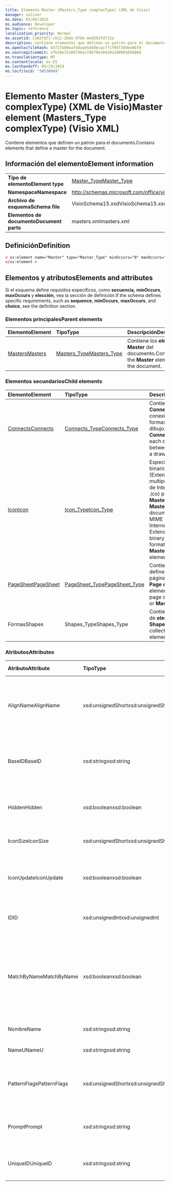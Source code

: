 ```yaml
---
title: Elemento Master (Masters_Type complexType) (XML de Visio)
manager: soliver
ms.date: 03/09/2015
ms.audience: Developer
ms.topic: reference
localization_priority: Normal
ms.assetid: c102fd71-c621-2bde-9fbb-8e9203fdf31e
description: Contiene elementos que definen un patrón para el documento.
ms.openlocfilehash: 83727b89eaf44aae5dddecacff1f05f369ee0bf0
ms.sourcegitcommit: e7b38e37a9d79becfd679e10420a19890165606d
ms.translationtype: MT
ms.contentlocale: es-ES
ms.lasthandoff: 05/29/2019
ms.locfileid: "34538049"
---
```

# <a name="master-element-masters_type-complextype-visio-xml"></a><span data-ttu-id="5f93b-103">Elemento Master (Masters_Type complexType) (XML de Visio)</span><span class="sxs-lookup"><span data-stu-id="5f93b-103">Master element (Masters_Type complexType) (Visio XML)</span></span>

<span data-ttu-id="5f93b-104">Contiene elementos que definen un patrón para el documento.</span><span class="sxs-lookup"><span data-stu-id="5f93b-104">Contains elements that define a master for the document.</span></span>
  
## <a name="element-information"></a><span data-ttu-id="5f93b-105">Información del elemento</span><span class="sxs-lookup"><span data-stu-id="5f93b-105">Element information</span></span>

|||
|:-----|:-----|
|<span data-ttu-id="5f93b-106">**Tipo de elemento**</span><span class="sxs-lookup"><span data-stu-id="5f93b-106">**Element type**</span></span> <br/> |[<span data-ttu-id="5f93b-107">Master_Type</span><span class="sxs-lookup"><span data-stu-id="5f93b-107">Master_Type</span></span>](master_type-complextypevisio-xml.md) <br/> |
|<span data-ttu-id="5f93b-108">**Namespace**</span><span class="sxs-lookup"><span data-stu-id="5f93b-108">**Namespace**</span></span> <br/> |http://schemas.microsoft.com/office/visio/2012/main  <br/> |
|<span data-ttu-id="5f93b-109">**Archivo de esquema**</span><span class="sxs-lookup"><span data-stu-id="5f93b-109">**Schema file**</span></span> <br/> |<span data-ttu-id="5f93b-110">VisioSchema15.xsd</span><span class="sxs-lookup"><span data-stu-id="5f93b-110">VisioSchema15.xsd</span></span>  <br/> |
|<span data-ttu-id="5f93b-111">**Elementos de documento**</span><span class="sxs-lookup"><span data-stu-id="5f93b-111">**Document parts**</span></span> <br/> |<span data-ttu-id="5f93b-112">masters.xml</span><span class="sxs-lookup"><span data-stu-id="5f93b-112">masters.xml</span></span>  <br/> |
   
## <a name="definition"></a><span data-ttu-id="5f93b-113">Definición</span><span class="sxs-lookup"><span data-stu-id="5f93b-113">Definition</span></span>

```XML
< xs:element name="Master" type="Master_Type" minOccurs="0" maxOccurs="unbounded" >
</xs:element >
```

## <a name="elements-and-attributes"></a><span data-ttu-id="5f93b-114">Elementos y atributos</span><span class="sxs-lookup"><span data-stu-id="5f93b-114">Elements and attributes</span></span>

<span data-ttu-id="5f93b-115">Si el esquema define requisitos específicos, como **secuencia,** **minOccurs**, **maxOccurs** y **elección,** vea la sección de definición.</span><span class="sxs-lookup"><span data-stu-id="5f93b-115">If the schema defines specific requirements, such as **sequence**, **minOccurs**, **maxOccurs**, and **choice**, see the definition section.</span></span> 
  
### <a name="parent-elements"></a><span data-ttu-id="5f93b-116">Elementos principales</span><span class="sxs-lookup"><span data-stu-id="5f93b-116">Parent elements</span></span>

|<span data-ttu-id="5f93b-117">**Elemento**</span><span class="sxs-lookup"><span data-stu-id="5f93b-117">**Element**</span></span>|<span data-ttu-id="5f93b-118">**Tipo**</span><span class="sxs-lookup"><span data-stu-id="5f93b-118">**Type**</span></span>|<span data-ttu-id="5f93b-119">**Descripción**</span><span class="sxs-lookup"><span data-stu-id="5f93b-119">**Description**</span></span>|
|:-----|:-----|:-----|
|[<span data-ttu-id="5f93b-120">Masters</span><span class="sxs-lookup"><span data-stu-id="5f93b-120">Masters</span></span>](masters-elementvisio-xml.md) <br/> |[<span data-ttu-id="5f93b-121">Masters_Type</span><span class="sxs-lookup"><span data-stu-id="5f93b-121">Masters_Type</span></span>](masters_type-complextypevisio-xml.md) <br/> |<span data-ttu-id="5f93b-122">Contiene los **elementos Master** del documento.</span><span class="sxs-lookup"><span data-stu-id="5f93b-122">Contains the **Master** elements for the document.</span></span>  <br/> |
   
### <a name="child-elements"></a><span data-ttu-id="5f93b-123">Elementos secundarios</span><span class="sxs-lookup"><span data-stu-id="5f93b-123">Child elements</span></span>

|<span data-ttu-id="5f93b-124">**Elemento**</span><span class="sxs-lookup"><span data-stu-id="5f93b-124">**Element**</span></span>|<span data-ttu-id="5f93b-125">**Tipo**</span><span class="sxs-lookup"><span data-stu-id="5f93b-125">**Type**</span></span>|<span data-ttu-id="5f93b-126">**Descripción**</span><span class="sxs-lookup"><span data-stu-id="5f93b-126">**Description**</span></span>|
|:-----|:-----|:-----|
|[<span data-ttu-id="5f93b-127">Connects</span><span class="sxs-lookup"><span data-stu-id="5f93b-127">Connects</span></span>](connects-element-pagecontents_type-complextypevisio-xml.md) <br/> |[<span data-ttu-id="5f93b-128">Connects_Type</span><span class="sxs-lookup"><span data-stu-id="5f93b-128">Connects_Type</span></span>](connects_type-complextypevisio-xml.md) <br/> |<span data-ttu-id="5f93b-129">Contiene un **elemento Connect** para cada conexión entre dos formas de un dibujo.</span><span class="sxs-lookup"><span data-stu-id="5f93b-129">Contains a **Connect** element for each connection between two shapes in a drawing.</span></span>  <br/> |
|[<span data-ttu-id="5f93b-130">Icon</span><span class="sxs-lookup"><span data-stu-id="5f93b-130">Icon</span></span>](icon-element-master_type-complextypevisio-xml.md) <br/> |[<span data-ttu-id="5f93b-131">Icon_Type</span><span class="sxs-lookup"><span data-stu-id="5f93b-131">Icon_Type</span></span>](icon_type-complextypevisio-xml.md) <br/> |<span data-ttu-id="5f93b-132">Especifica un icono binario codificado MIME (Extensiones multipropósito al correo de Internet) (en formato .ico) para un elemento **Master** o **MasterShortcut** de un documento.</span><span class="sxs-lookup"><span data-stu-id="5f93b-132">Specifies a MIME (Multipurpose Internet Mail Extensions) encoded binary icon (in .ico format) for a **Master** or **MasterShortcut** element in a document.</span></span>  <br/> |
|[<span data-ttu-id="5f93b-133">PageSheet</span><span class="sxs-lookup"><span data-stu-id="5f93b-133">PageSheet</span></span>](pagesheet-element-master_type-complextypevisio-xml.md) <br/> |[<span data-ttu-id="5f93b-134">PageSheet_Type</span><span class="sxs-lookup"><span data-stu-id="5f93b-134">PageSheet_Type</span></span>](pagesheet_type-complextypevisio-xml.md) <br/> |<span data-ttu-id="5f93b-135">Contiene elementos que definen la hoja de página de un **elemento Page** **o Master.**</span><span class="sxs-lookup"><span data-stu-id="5f93b-135">Contains elements that define the page sheet for a **Page** or **Master** element.</span></span>  <br/> |
|<span data-ttu-id="5f93b-136">Formas</span><span class="sxs-lookup"><span data-stu-id="5f93b-136">Shapes</span></span>  <br/> |<span data-ttu-id="5f93b-137">Shapes_Type</span><span class="sxs-lookup"><span data-stu-id="5f93b-137">Shapes_Type</span></span>  <br/> |<span data-ttu-id="5f93b-138">Contiene una colección de **elementos Shape.**</span><span class="sxs-lookup"><span data-stu-id="5f93b-138">Contains a collection of **Shape** elements.</span></span>  <br/> |
   
### <a name="attributes"></a><span data-ttu-id="5f93b-139">Atributos</span><span class="sxs-lookup"><span data-stu-id="5f93b-139">Attributes</span></span>

|<span data-ttu-id="5f93b-140">**Atributo**</span><span class="sxs-lookup"><span data-stu-id="5f93b-140">**Attribute**</span></span>|<span data-ttu-id="5f93b-141">**Tipo**</span><span class="sxs-lookup"><span data-stu-id="5f93b-141">**Type**</span></span>|<span data-ttu-id="5f93b-142">**Obligatorio**</span><span class="sxs-lookup"><span data-stu-id="5f93b-142">**Required**</span></span>|<span data-ttu-id="5f93b-143">**Descripción**</span><span class="sxs-lookup"><span data-stu-id="5f93b-143">**Description**</span></span>|<span data-ttu-id="5f93b-144">**Posibles valores**</span><span class="sxs-lookup"><span data-stu-id="5f93b-144">**Possible values**</span></span>|
|:-----|:-----|:-----|:-----|:-----|
|<span data-ttu-id="5f93b-145">AlignName</span><span class="sxs-lookup"><span data-stu-id="5f93b-145">AlignName</span></span>  <br/> |<span data-ttu-id="5f93b-146">xsd:unsignedShort</span><span class="sxs-lookup"><span data-stu-id="5f93b-146">xsd:unsignedShort</span></span>  <br/> |<span data-ttu-id="5f93b-147">opcional</span><span class="sxs-lookup"><span data-stu-id="5f93b-147">optional</span></span>  <br/> |<span data-ttu-id="5f93b-148">Especifica si el texto del patrón en la ventana de la galería de símbolos está alineado a la izquierda, a la derecha o al centro.</span><span class="sxs-lookup"><span data-stu-id="5f93b-148">Specifies whether the master's text in the stencil window is aligned left, right, or center.</span></span>  <br/> |<span data-ttu-id="5f93b-149">Valores del tipo xsd:unsignedShort.</span><span class="sxs-lookup"><span data-stu-id="5f93b-149">Values of the xsd:unsignedShort type.</span></span>  <br/> |
|<span data-ttu-id="5f93b-150">BaseID</span><span class="sxs-lookup"><span data-stu-id="5f93b-150">BaseID</span></span>  <br/> |<span data-ttu-id="5f93b-151">xsd:string</span><span class="sxs-lookup"><span data-stu-id="5f93b-151">xsd:string</span></span>  <br/> |<span data-ttu-id="5f93b-152">opcional</span><span class="sxs-lookup"><span data-stu-id="5f93b-152">optional</span></span>  <br/> |<span data-ttu-id="5f93b-153">GUID (identificador único global) que identifica el patrón en todos los documentos.</span><span class="sxs-lookup"><span data-stu-id="5f93b-153">A GUID (globally unique identifier) that identifies the master across documents.</span></span>  <br/> |<span data-ttu-id="5f93b-154">Valores del tipo xsd:string.</span><span class="sxs-lookup"><span data-stu-id="5f93b-154">Values of the xsd:string type.</span></span>  <br/> |
|<span data-ttu-id="5f93b-155">Hidden</span><span class="sxs-lookup"><span data-stu-id="5f93b-155">Hidden</span></span>  <br/> |<span data-ttu-id="5f93b-156">xsd:boolean</span><span class="sxs-lookup"><span data-stu-id="5f93b-156">xsd:boolean</span></span>  <br/> |<span data-ttu-id="5f93b-157">opcional</span><span class="sxs-lookup"><span data-stu-id="5f93b-157">optional</span></span>  <br/> |<span data-ttu-id="5f93b-158">Especifica si el patrón está oculto en la interfaz de usuario.</span><span class="sxs-lookup"><span data-stu-id="5f93b-158">Specifies whether the master is hidden in the user interface.</span></span>  <br/> |<span data-ttu-id="5f93b-159">Valores del tipo xsd:boolean.</span><span class="sxs-lookup"><span data-stu-id="5f93b-159">Values of the xsd:boolean type.</span></span>  <br/> |
|<span data-ttu-id="5f93b-160">IconSize</span><span class="sxs-lookup"><span data-stu-id="5f93b-160">IconSize</span></span>  <br/> |<span data-ttu-id="5f93b-161">xsd:unsignedShort</span><span class="sxs-lookup"><span data-stu-id="5f93b-161">xsd:unsignedShort</span></span>  <br/> |<span data-ttu-id="5f93b-162">opcional</span><span class="sxs-lookup"><span data-stu-id="5f93b-162">optional</span></span>  <br/> |<span data-ttu-id="5f93b-163">Tamaño del icono del elemento.</span><span class="sxs-lookup"><span data-stu-id="5f93b-163">The size of the element's icon.</span></span>  <br/> |<span data-ttu-id="5f93b-164">Valores del tipo xsd:unsignedShort.</span><span class="sxs-lookup"><span data-stu-id="5f93b-164">Values of the xsd:unsignedShort type.</span></span>  <br/> |
|<span data-ttu-id="5f93b-165">IconUpdate</span><span class="sxs-lookup"><span data-stu-id="5f93b-165">IconUpdate</span></span>  <br/> |<span data-ttu-id="5f93b-166">xsd:boolean</span><span class="sxs-lookup"><span data-stu-id="5f93b-166">xsd:boolean</span></span>  <br/> |<span data-ttu-id="5f93b-167">opcional</span><span class="sxs-lookup"><span data-stu-id="5f93b-167">optional</span></span>  <br/> |<span data-ttu-id="5f93b-168">Especifica si el icono se genera automáticamente desde el propio patrón.</span><span class="sxs-lookup"><span data-stu-id="5f93b-168">Specifies whether the icon is automatically generated from the master itself.</span></span>  <br/> |<span data-ttu-id="5f93b-169">Valores del tipo xsd:boolean.</span><span class="sxs-lookup"><span data-stu-id="5f93b-169">Values of the xsd:boolean type.</span></span>  <br/> |
|<span data-ttu-id="5f93b-170">ID</span><span class="sxs-lookup"><span data-stu-id="5f93b-170">ID</span></span>  <br/> |<span data-ttu-id="5f93b-171">xsd:unsignedInt</span><span class="sxs-lookup"><span data-stu-id="5f93b-171">xsd:unsignedInt</span></span>  <br/> |<span data-ttu-id="5f93b-172">necesario</span><span class="sxs-lookup"><span data-stu-id="5f93b-172">required</span></span>  <br/> |<span data-ttu-id="5f93b-173">Identificador único del elemento dentro de su elemento primario.</span><span class="sxs-lookup"><span data-stu-id="5f93b-173">The unique ID of the element within its parent element.</span></span>  <br/> |<span data-ttu-id="5f93b-174">Valores del tipo xsd:unsignedInt.</span><span class="sxs-lookup"><span data-stu-id="5f93b-174">Values of the xsd:unsignedInt type.</span></span>  <br/> |
|<span data-ttu-id="5f93b-175">MatchByName</span><span class="sxs-lookup"><span data-stu-id="5f93b-175">MatchByName</span></span>  <br/> |<span data-ttu-id="5f93b-176">xsd:boolean</span><span class="sxs-lookup"><span data-stu-id="5f93b-176">xsd:boolean</span></span>  <br/> |<span data-ttu-id="5f93b-177">opcional</span><span class="sxs-lookup"><span data-stu-id="5f93b-177">optional</span></span>  <br/> |<span data-ttu-id="5f93b-178">Determina cómo decide Microsoft Visio si un patrón de documentos ya está presente cuando se descarta una instancia de un patrón en la página de dibujo.</span><span class="sxs-lookup"><span data-stu-id="5f93b-178">Determines how Microsoft Visio decides if a document master is already present when an instance of a master is dropped on the drawing page.</span></span>  <br/> |<span data-ttu-id="5f93b-179">Valores del tipo xsd:boolean.</span><span class="sxs-lookup"><span data-stu-id="5f93b-179">Values of the xsd:boolean type.</span></span>  <br/> |
|<span data-ttu-id="5f93b-180">Nombre</span><span class="sxs-lookup"><span data-stu-id="5f93b-180">Name</span></span>  <br/> |<span data-ttu-id="5f93b-181">xsd:string</span><span class="sxs-lookup"><span data-stu-id="5f93b-181">xsd:string</span></span>  <br/> |<span data-ttu-id="5f93b-182">opcional</span><span class="sxs-lookup"><span data-stu-id="5f93b-182">optional</span></span>  <br/> |<span data-ttu-id="5f93b-183">Nombre del elemento.</span><span class="sxs-lookup"><span data-stu-id="5f93b-183">The name of the element.</span></span>  <br/> |<span data-ttu-id="5f93b-184">Valores del tipo xsd:string.</span><span class="sxs-lookup"><span data-stu-id="5f93b-184">Values of the xsd:string type.</span></span>  <br/> |
|<span data-ttu-id="5f93b-185">NameU</span><span class="sxs-lookup"><span data-stu-id="5f93b-185">NameU</span></span>  <br/> |<span data-ttu-id="5f93b-186">xsd:string</span><span class="sxs-lookup"><span data-stu-id="5f93b-186">xsd:string</span></span>  <br/> |<span data-ttu-id="5f93b-187">opcional</span><span class="sxs-lookup"><span data-stu-id="5f93b-187">optional</span></span>  <br/> |<span data-ttu-id="5f93b-188">Nombre universal del elemento.</span><span class="sxs-lookup"><span data-stu-id="5f93b-188">The universal name of the element.</span></span>  <br/> |<span data-ttu-id="5f93b-189">Valores del tipo xsd:string.</span><span class="sxs-lookup"><span data-stu-id="5f93b-189">Values of the xsd:string type.</span></span>  <br/> |
|<span data-ttu-id="5f93b-190">PatternFlags</span><span class="sxs-lookup"><span data-stu-id="5f93b-190">PatternFlags</span></span>  <br/> |<span data-ttu-id="5f93b-191">xsd:unsignedShort</span><span class="sxs-lookup"><span data-stu-id="5f93b-191">xsd:unsignedShort</span></span>  <br/> |<span data-ttu-id="5f93b-192">opcional</span><span class="sxs-lookup"><span data-stu-id="5f93b-192">optional</span></span>  <br/> |<span data-ttu-id="5f93b-193">Determina si un patrón se comporta como una trama personalizada.</span><span class="sxs-lookup"><span data-stu-id="5f93b-193">Determines whether a master behaves as a custom pattern.</span></span>  <br/> |<span data-ttu-id="5f93b-194">Valores del tipo xsd:unsignedShort.</span><span class="sxs-lookup"><span data-stu-id="5f93b-194">Values of the xsd:unsignedShort type.</span></span>  <br/> |
|<span data-ttu-id="5f93b-195">Prompt</span><span class="sxs-lookup"><span data-stu-id="5f93b-195">Prompt</span></span>  <br/> |<span data-ttu-id="5f93b-196">xsd:string</span><span class="sxs-lookup"><span data-stu-id="5f93b-196">xsd:string</span></span>  <br/> |<span data-ttu-id="5f93b-197">opcional</span><span class="sxs-lookup"><span data-stu-id="5f93b-197">optional</span></span>  <br/> |<span data-ttu-id="5f93b-198">La barra de estado y la información sobre herramientas del elemento.</span><span class="sxs-lookup"><span data-stu-id="5f93b-198">The status bar and tool tip prompt for the element.</span></span>  <br/> |<span data-ttu-id="5f93b-199">Valores del tipo xsd:string.</span><span class="sxs-lookup"><span data-stu-id="5f93b-199">Values of the xsd:string type.</span></span>  <br/> |
|<span data-ttu-id="5f93b-200">UniqueID</span><span class="sxs-lookup"><span data-stu-id="5f93b-200">UniqueID</span></span>  <br/> |<span data-ttu-id="5f93b-201">xsd:string</span><span class="sxs-lookup"><span data-stu-id="5f93b-201">xsd:string</span></span>  <br/> |<span data-ttu-id="5f93b-202">opcional</span><span class="sxs-lookup"><span data-stu-id="5f93b-202">optional</span></span>  <br/> |<span data-ttu-id="5f93b-203">GUID que identifica el patrón dentro del documento.</span><span class="sxs-lookup"><span data-stu-id="5f93b-203">A GUID that identifies the master within the document.</span></span>  <br/> |<span data-ttu-id="5f93b-204">Valores del tipo xsd:string.</span><span class="sxs-lookup"><span data-stu-id="5f93b-204">Values of the xsd:string type.</span></span>  <br/> |
   

